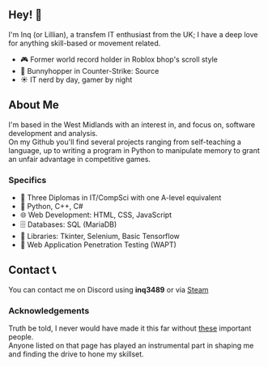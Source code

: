 ## Hey! 👋
I'm Inq (or Lillian), a transfem IT enthusiast from the UK; I have a deep love for anything skill-based or movement related.<br>
- 🎮 Former world record holder in Roblox bhop's scroll style
- 🐇 Bunnyhopper in Counter-Strike: Source 
- ☀️ IT nerd by day, gamer by night

## About Me
I'm based in the West Midlands with an interest in, and focus on, software development and analysis.<br>
On my Github you'll find several projects ranging from self-teaching a language, up to writing a program in Python to manipulate memory to grant an unfair advantage in competitive games.
### Specifics
- 🧠 Three Diplomas in IT/CompSci with one A-level equivalent
- 🐍 Python, C++, C#
- 🌐 Web Development: HTML, CSS, JavaScript
- 🗄️ Databases: SQL (MariaDB)
- 🤖 Libraries: Tkinter, Selenium, Basic Tensorflow
- 🔐 Web Application Penetration Testing (WAPT)

## Contact 📞
You can contact me on Discord using <b>inq3489</b> or via [Steam](https://steamcommunity.com/id/LillianMV)

### Acknowledgements
Truth be told, I never would have made it this far without [these](http://sanguinity.xyz/greetz) important people.<br>
Anyone listed on that page has played an instrumental part in shaping me and finding the drive to hone my skillset.
